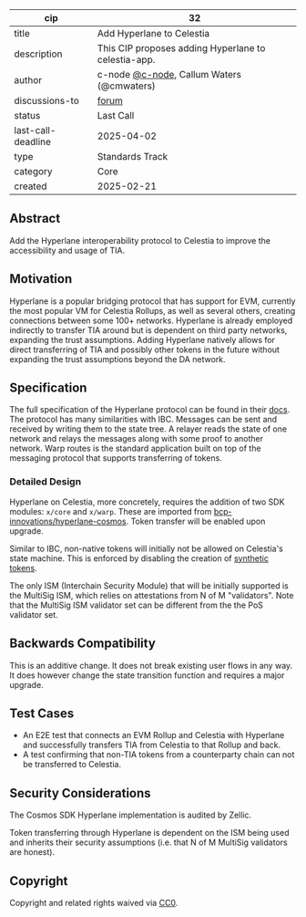 | cip            | 32                                                                    |
|----------------|-----------------------------------------------------------------------|
| title          | Add Hyperlane to Celestia                                             |
| description    | This CIP proposes adding Hyperlane to celestia-app.                   |
| author         | c-node [@c-node](https://github.com/S1nus), Callum Waters (@cmwaters) |
| discussions-to | [forum](https://forum.celestia.org/t/cip-add-hyperlane-bridging/1909) |
| status         | Last Call                                                             |
| last-call-deadline | 2025-04-02                                                            |
| type           | Standards Track                                                       |
| category       | Core                                                                  |
| created        | 2025-02-21                                                            |

## Abstract

Add the Hyperlane interoperability protocol to Celestia to improve the accessibility and usage of TIA.

## Motivation

Hyperlane is a popular bridging protocol that has support for EVM, currently the most popular VM for Celestia Rollups, as well as several others, creating connections between some 100+ networks. Hyperlane is already employed indirectly to transfer TIA around but is dependent on third party networks, expanding the trust assumptions. Adding Hyperlane natively allows for direct transferring of TIA and possibly other tokens in the future without expanding the trust assumptions beyond the DA network.

## Specification

The full specification of the Hyperlane protocol can be found in their [docs](https://docs.hyperlane.xyz/). The protocol has many similarities with IBC. Messages can be sent and received by writing them to the state tree. A relayer reads the state of one network and relays the messages along with some proof to another network. Warp routes is the standard application built on top of the messaging protocol that supports transferring of tokens.

### Detailed Design

Hyperlane on Celestia, more concretely, requires the addition of two SDK modules: `x/core` and `x/warp`. These are imported from [bcp-innovations/hyperlane-cosmos](https://github.com/bcp-innovations/hyperlane-cosmos). Token transfer will be enabled upon upgrade.

Similar to IBC, non-native tokens will initially not be allowed on Celestia's state machine. This is enforced by disabling the creation of [synthetic tokens](https://github.com/bcp-innovations/hyperlane-cosmos/blob/2617881125228632edb091f0663d133b76de11ee/x/warp/keeper/msg_server.go#L20).

The only ISM (Interchain Security Module) that will be initially supported is the MultiSig ISM, which relies on attestations from N of M "validators". Note that the MultiSig ISM validator set can be different from the the PoS validator set.

## Backwards Compatibility

This is an additive change. It does not break existing user flows in any way. It does however change the state transition function and requires a major upgrade.

## Test Cases

- An E2E test that connects an EVM Rollup and Celestia with Hyperlane and successfully transfers TIA from Celestia to that Rollup and back.
- A test confirming that non-TIA tokens from a counterparty chain can not be transferred to Celestia.

## Security Considerations

The Cosmos SDK Hyperlane implementation is audited by Zellic.

Token transferring through Hyperlane is dependent on the ISM being used and inherits their security assumptions (i.e. that N of M MultiSig validators are honest).

## Copyright

Copyright and related rights waived via [CC0](https://github.com/celestiaorg/CIPs/blob/main/LICENSE).
